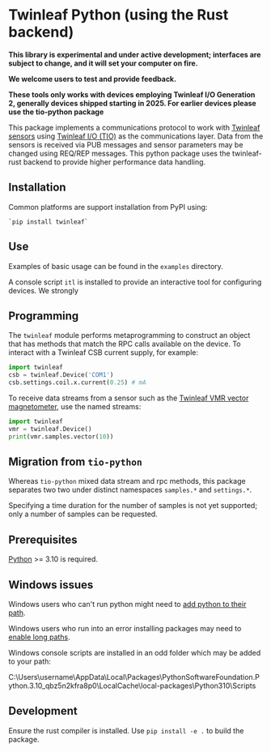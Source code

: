 # Twinleaf Python (using the Rust backend)

**This library is experimental and under active development; interfaces are subject to change, and it will set your computer on fire.**

**We welcome users to test and provide feedback.**

**These tools only works with devices employing Twinleaf I/O Generation 2, generally devices shipped starting in 2025. For earlier devices please use the tio-python package**

This package implements a communications protocol to work with [Twinleaf sensors](http://www.twinleaf.com) using [Twinleaf I/O (TIO)](https://github.com/twinleaf/libtio/blob/master/doc/TIO%20Protocol%20Overview.md) as the communications layer. Data from the sensors is received via PUB messages and sensor parameters may be changed using REQ/REP messages. This python package uses the twinleaf-rust backend to provide higher performance data handling. 


## Installation

Common platforms are support installation from PyPI using:

    `pip install twinleaf`


## Use

Examples of basic usage can be found in the `examples` directory.

A console script `itl` is installed to provide an interactive tool for configuring devices. We strongly 


## Programming

The `twinleaf` module performs metaprogramming to construct an object that has methods that match the RPC calls available on the device. To interact with a Twinleaf CSB current supply, for example:

```python
import twinleaf
csb = twinleaf.Device('COM1')
csb.settings.coil.x.current(0.25) # mA
```

To receive data streams from a sensor such as the [Twinleaf VMR vector magnetometer](http://www.twinleaf.com/vector/VMR), use the named streams:

```python
import twinleaf
vmr = twinleaf.Device()
print(vmr.samples.vector(10))
```

## Migration from `tio-python`

Whereas `tio-python` mixed data stream and rpc methods, this package separates two two under distinct namespaces `samples.*` and `settings.*`. 

Specifying a time duration for the number of samples is not yet supported; only a number of samples can be requested. 


## Prerequisites

[Python](https://www.python.org/downloads/) >= 3.10 is required.


## Windows issues

Windows users who can't run python might need to [add python to their path](https://www.pythoncentral.io/add-python-to-path-python-is-not-recognized-as-an-internal-or-external-command/).

Windows users who run into an error installing packages may need to [enable long paths](https://docs.microsoft.com/en-us/windows/win32/fileio/maximum-file-path-limitation).

Windows console scripts are installed in an odd folder which may be added to your path:

  C:\Users\username\AppData\Local\Packages\PythonSoftwareFoundation.Python.3.10_qbz5n2kfra8p0\LocalCache\local-packages\Python310\Scripts


## Development

Ensure the rust compiler is installed. Use `pip install -e .` to build the package.


